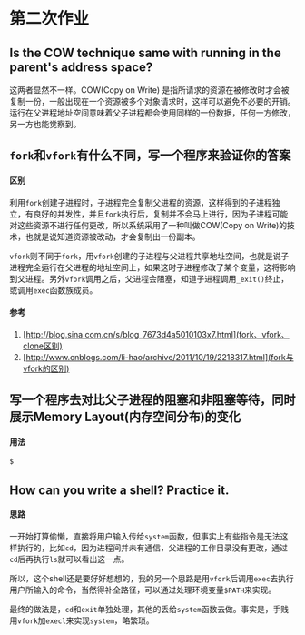 第二次作业
=========

## Is the COW technique same with running in the parent's address space?

这两者显然不一样。COW(Copy on Write) 是指所请求的资源在被修改时才会被复制一份，一般出现在一个资源被多个对象请求时，这样可以避免不必要的开销。运行在父进程地址空间意味着父子进程都会使用同样的一份数据，任何一方修改，另一方也能觉察到。

## `fork`和`vfork`有什么不同，写一个程序来验证你的答案

#### 区别

利用`fork`创建子进程时，子进程完全复制父进程的资源，这样得到的子进程独立，有良好的并发性，并且`fork`执行后，复制并不会马上进行，因为子进程可能对这些资源不进行任何更改，所以系统采用了一种叫做COW(Copy on Write)的技术，也就是说知道资源被改动，才会复制出一份副本。

`vfork`则不同于`fork`，用`vfork`创建的子进程与父进程共享地址空间，也就是说子进程完全运行在父进程的地址空间上，如果这时子进程修改了某个变量，这将影响到父进程。另外`vfork`调用之后，父进程会阻塞，知道子进程调用`_exit()`终止，或调用`exec`函数族成员。

#### 参考

1. [http://blog.sina.com.cn/s/blog_7673d4a5010103x7.html](fork、vfork、clone区别)
2. [http://www.cnblogs.com/li-hao/archive/2011/10/19/2218317.html](fork与vfork的区别)

## 写一个程序去对比父子进程的阻塞和非阻塞等待，同时展示Memory Layout(内存空间分布)的变化

#### 用法

```bash
$ 
```

## How can you write a shell? Practice it.

#### 思路

一开始打算偷懒，直接将用户输入传给`system`函数，但事实上有些指令是无法这样执行的，比如`cd`，因为进程间并未有通信，父进程的工作目录没有更改，通过`cd`后再执行`ls`就可以看出这一点。

所以，这个shell还是要好好想想的，我的另一个思路是用`vfork`后调用`exec`去执行用户所输入的命令，当然得补全路径，可以通过处理环境变量`$PATH`来实现。

最终的做法是，`cd`和`exit`单独处理，其他的丢给`system`函数去做。事实是，手贱用`vfork`加`execl`来实现`system`，略繁琐。
